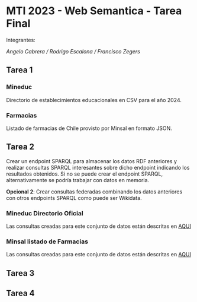 # MTI 2023 - Web Semantica - Tarea Final
Integrantes:

*Angelo Cabrera / Rodrigo Escalona / Francisco Zegers*

## Tarea 1
### Mineduc
Directorio de establecimientos educacionales en CSV para el año 2024.

### Farmacias
Listado de farmacias de Chile provisto por Minsal en formato JSON.

## Tarea 2
Crear un endpoint SPARQL para almacenar los datos RDF anteriores y realizar consultas SPARQL interesantes sobre dicho endpoint indicando los resultados obtenidos. Si no se puede crear el endpoint SPARQL, alternativamente se podría trabajar con datos en memoria.

**Opcional 2**: Crear consultas federadas combinando los datos anteriores con otros endpoints SPARQL como puede ser Wikidata.

### Mineduc Directorio Oficial
Las consultas creadas para este conjunto de datos están descritas en [AQUI](Tarea2/Mineduc.md)

### Minsal listado de Farmacias
Las consultas creadas para este conjunto de datos están descritas en [AQUI](Tarea2/Minsal.md)

## Tarea 3

## Tarea 4
